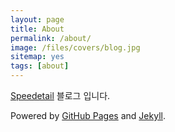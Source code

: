 ```yaml
---
layout: page
title: About
permalink: /about/
image: /files/covers/blog.jpg
sitemap: yes
tags: [about]
---
```


[Speedetail](http://www.speedetail.com) 블로그 입니다.

Powered by [GitHub Pages](https://pages.github.com) and [Jekyll](https://jekyllrb.com).

